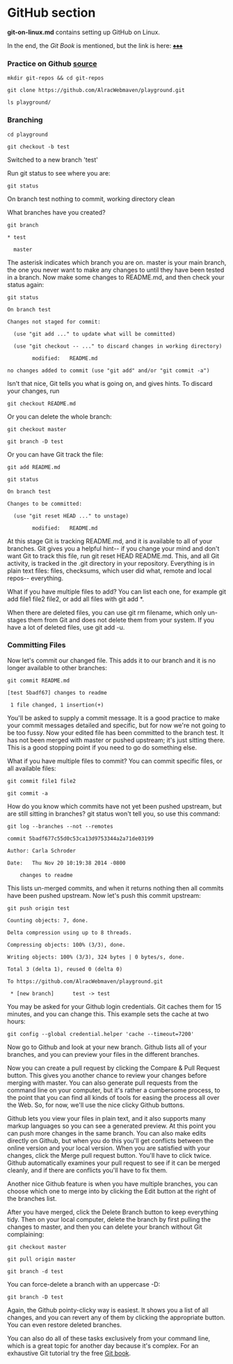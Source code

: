 # GitHub section

**git-on-linux.md** contains setting up GitHub on Linux.

In the end, the *Git Book* is mentioned, but the link is here: [♠♠♠](http://git-scm.com/book/en/v2)

### Practice on Github [source](http://www.linux.com/learn/tutorials/796387-beginning-git-and-github-for-linux-users/)

`mkdir git-repos && cd git-repos`

`git clone https://github.com/AlracWebmaven/playground.git`

`ls playground/`

### Branching

`cd playground`

`git checkout -b test`

Switched to a new branch 'test'

Run git status to see where you are:

`git status`

On branch test nothing to commit, working directory clean

What branches have you created?

`git branch`

`* test`

`  master`

The asterisk indicates which branch you are on. master is your main branch, the one you never want to make any changes to until they have been tested in a branch. Now make some changes to README.md, and then check your status again:

`git status`

`On branch test`

`Changes not staged for commit:`

`  (use "git add ..." to update what will be committed)`

`  (use "git checkout -- ..." to discard changes in working directory)`

`        modified:   README.md`

`no changes added to commit (use "git add" and/or "git commit -a")`

Isn't that nice, Git tells you what is going on, and gives hints. To discard your changes, run

`git checkout README.md`

Or you can delete the whole branch:

`git checkout master`

`git branch -D test`

Or you can have Git track the file:

`git add README.md`

`git status`

`On branch test`

`Changes to be committed:`

`  (use "git reset HEAD ..." to unstage)`

`        modified:   README.md`

At this stage Git is tracking README.md, and it is available to all of your branches. Git gives you a helpful hint-- if you change your mind and don't want Git to track this file, run git reset HEAD README.md. This, and all Git activity, is tracked in the .git directory in your repository. Everything is in plain text files: files, checksums, which user did what, remote and local repos-- everything.

What if you have multiple files to add? You can list each one, for example git add file1 file2 file2, or add all files with git add *.

When there are deleted files, you can use git rm filename, which only un-stages them from Git and does not delete them from your system. If you have a lot of deleted files, use git add -u.

### Committing Files

Now let's commit our changed file. This adds it to our branch and it is no longer available to other branches:

`git commit README.md`

`[test 5badf67] changes to readme`

` 1 file changed, 1 insertion(+)`

You'll be asked to supply a commit message. It is a good practice to make your commit messages detailed and specific, but for now we're not going to be too fussy. Now your edited file has been committed to the branch test. It has not been merged with master or pushed upstream; it's just sitting there. This is a good stopping point if you need to go do something else.

What if you have multiple files to commit? You can commit specific files, or all available files:

`git commit file1 file2`

`git commit -a`

How do you know which commits have not yet been pushed upstream, but are still sitting in branches? git status won't tell you, so use this command:

`git log --branches --not --remotes`

`commit 5badf677c55d0c53ca13d9753344a2a71de03199`

`Author: Carla Schroder `

`Date:   Thu Nov 20 10:19:38 2014 -0800`

`    changes to readme`

This lists un-merged commits, and when it returns nothing then all commits have been pushed upstream. Now let's push this commit upstream:

`git push origin test`

`Counting objects: 7, done.`

`Delta compression using up to 8 threads.`

`Compressing objects: 100% (3/3), done.`

`Writing objects: 100% (3/3), 324 bytes | 0 bytes/s, done.`

`Total 3 (delta 1), reused 0 (delta 0)`

`To https://github.com/AlracWebmaven/playground.git`

` * [new branch]      test -> test`

You may be asked for your Github login credentials. Git caches them for 15 minutes, and you can change this. This example sets the cache at two hours:

`git config --global credential.helper 'cache --timeout=7200'`

Now go to Github and look at your new branch. Github lists all of your branches, and you can preview your files in the different branches.

Now you can create a pull request by clicking the Compare & Pull Request button. This gives you another chance to review your changes before merging with master. You can also generate pull requests from the command line on your computer, but it's rather a cumbersome process, to the point that you can find all kinds of tools for easing the process all over the Web. So, for now, we'll use the nice clicky Github buttons.

Github lets you view your files in plain text, and it also supports many markup languages so you can see a generated preview. At this point you can push more changes in the same branch. You can also make edits directly on Github, but when you do this you'll get conflicts between the online version and your local version. When you are satisfied with your changes, click the Merge pull request button. You'll have to click twice. Github automatically examines your pull request to see if it can be merged cleanly, and if there are conflicts you'll have to fix them.

Another nice Github feature is when you have multiple branches, you can choose which one to merge into by clicking the Edit button at the right of the branches list.

After you have merged, click the Delete Branch button to keep everything tidy. Then on your local computer, delete the branch by first pulling the changes to master, and then you can delete your branch without Git complaining:

`git checkout master`

`git pull origin master`

`git branch -d test`

You can force-delete a branch with an uppercase -D:

`git branch -D test`

Again, the Github pointy-clicky way is easiest. It shows you a list of all changes, and you can revert any of them by clicking the appropriate button. You can even restore deleted branches.

You can also do all of these tasks exclusively from your command line, which is a great topic for another day because it's complex. For an exhaustive Git tutorial try the free [Git book](http://git-scm.com/book/en/v2).
